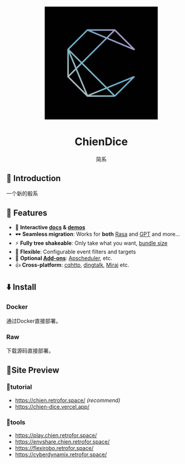 
<p align="center"><img width="300" src="image/readme/1681811270177.png"></p>

<h1 align="center">
  ChienDice
</h1>

<p align="center">
简系
</p>

## 📘 Introduction

一个新的骰系

## 🚀 Features

- 🎪 **Interactive [docs](https://iamai.retrofor.space) &amp; [demos](https://iamai.retrofor.space/demos)**
- 🕶 **Seamless migration**: Works for **both** [Rasa]() and [GPT]() and more...
- ⚡ **Fully tree shakeable**: Only take what you want, [bundle size](https://iamai.retrofor.space/export-size)
- 🔩 **Flexible**: Configurable event filters and targets
- 🔌 **Optional [Add-ons](https://iamai.retrofor.space/add-ons)**: [Apscheduler](https://iamai.retrofor.space/add-ons/apscheduler), etc.
- 👍 **Cross-platform**: [cqhttp](https://iamai.retrofor.space/guide/cqhttp-adapter.html), [dingtalk](https://iamai.retrofor.space/guide/dingtalk-adapter.html), [Mirai](https://iamai.retrofor.space/guide/mirai-adapter.html) etc.

## ⬇️ Install

### Docker

通过Docker直接部署。

### Raw

下载源码直接部署。

## 🌈Site Preview

### 📌tutorial

- <https://chien.retrofor.space/> _(recommend)_
- <https://chien-dice.vercel.app/>

### 📌tools

- <https://play.chien.retrofor.space/>
- <https://envshare.chien.retrofor.space/>
- <https://flexirobo.retrofor.space/>
- <https://cyberdynamix.retrofor.space/>
  